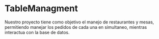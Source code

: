 # TableManagment

Nuestro proyecto tiene como objetivo el manejo de restaurantes y mesas, permitiendo manejar los pedidos de cada una en simultaneo, mientras interactua con la base de datos.
